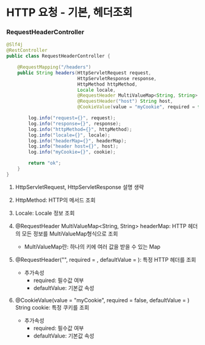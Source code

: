 # HTTP 요청 - 기본, 헤더조회

### RequestHeaderController

```java
@Slf4j
@RestController
public class RequestHeaderController {

    @RequestMapping("/headers")
    public String headers(HttpServletRequest request,
                          HttpServletResponse response,
                          HttpMethod httpMethod,
                          Locale locale,
                          @RequestHeader MultiValueMap<String, String> headerMap,
                          @RequestHeader("host") String host,
                          @CookieValue(value = "myCookie", required = false) String cookie) {

        log.info("request={}", request);
        log.info("response={}", response);
        log.info("httpMethod={}", httpMethod);
        log.info("locale={}", locale);
        log.info("headerMap={}", headerMap);
        log.info("header host={}", host);
        log.info("myCookie={}", cookie);

        return "ok";
    }
}

```

1. HttpServletRequest, HttpServletResponse 설명 생략

2. HttpMethod: HTTP의 메서드 조회

3. Locale: Locale 정보 조회

4. @RequestHeader MultiValueMap<String, String> headerMap: HTTP 헤더의 모든 정보를 MultiValueMap형식으로 조회
   - MultiValueMap란: 하나의 키에 여러 값을 받을 수 있는 Map

5. @RequestHeader("", required = , defaultValue = ): 특정 HTTP 헤더를 조회
   - 추가속성
     - required: 필수값 여부
     - defaultValue: 기본값 속성

6. @CookieValue(value = "myCookie", required = false, defaultValue = ) String cookie: 특정 쿠키를 조회
   - 추가속성
     - required: 필수값 여부
     - defaultValue: 기본값 속성



